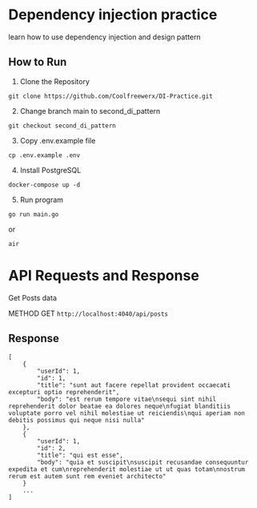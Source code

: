 # Dependency injection practice
learn how to use dependency injection and design pattern
## How to Run

1. Clone the Repository
```
git clone https://github.com/Coolfreewerx/DI-Practice.git
```
2. Change branch main to second_di_pattern
```
git checkout second_di_pattern
```
3. Copy .env.example file 
```
cp .env.example .env
```
4. Install PostgreSQL
```
docker-compose up -d
```
5. Run program
```
go run main.go
```
or
```
air
```

# API Requests and Response

Get Posts data

METHOD GET `http://localhost:4040/api/posts`

## Response

```
[
    {
        "userId": 1,
        "id": 1,
        "title": "sunt aut facere repellat provident occaecati excepturi optio reprehenderit",
        "body": "est rerum tempore vitae\nsequi sint nihil reprehenderit dolor beatae ea dolores neque\nfugiat blanditiis voluptate porro vel nihil molestiae ut reiciendis\nqui aperiam non debitis possimus qui neque nisi nulla"
    },
    {
        "userId": 1,
        "id": 2,
        "title": "qui est esse",
        "body": "quia et suscipit\nsuscipit recusandae consequuntur expedita et cum\nreprehenderit molestiae ut ut quas totam\nnostrum rerum est autem sunt rem eveniet architecto"
    }
    ...
]
```